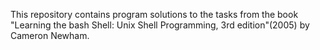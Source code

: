 This repository contains program solutions to the tasks from the book "Learning the bash Shell: Unix Shell Programming, 
3rd edition"(2005) by Cameron Newham.
